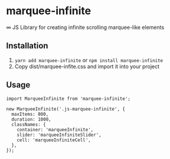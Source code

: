 # marquee-infinite
∞ JS Library for creating infinite scrolling marquee-like elements

## Installation
1. `yarn add marquee-infinite` or `npm install marquee-infinite`
2. Copy dist/marquee-infite.css and import it into your project

## Usage
```
import MarqueeInfinite from 'marquee-infinite';

new MarqueeInfinite('.js-marquee-infinite', {
  maxItems: 800,
  duration: 1000,
  classNames: {
    container: 'marqueeInfinite',
    slider: 'marqueeInfiniteSlider',
    cell: 'marqueeInfiniteCell',
  },
});

```
